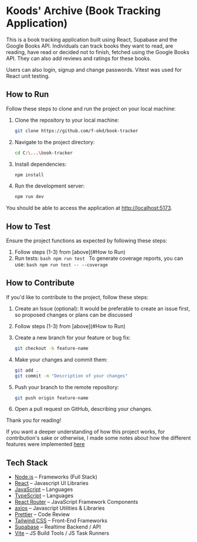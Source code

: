 # Koods' Archive (Book Tracking Application)

This is a book tracking application built using React, Supabase and the Google Books API. Individuals can track books they want to read, are reading, have read or decided not to finish, fetched using the Google Books API. They can also add reviews and ratings for these books. 

Users can also login, signup and change passwords. Vitest was used for React unit testing.

## How to Run

Follow these steps to clone and run the project on your local machine:

1. Clone the repository to your local machine:

   ```bash
   git clone https://github.com/f-okd/book-tracker
   ```

2. Navigate to the project directory:

   ```bash
   cd C:\...\book-tracker
   ```

3. Install dependencies:

   ```bash
   npm install
   ```

4. Run the development server:
   ```bash
   npm run dev
   ```

You should be able to access the application at [http://localhost:5173](http://localhost:5173).

## How to Test

Ensure the project functions as expected by following these steps:

1. Follow steps (1-3) from [above](#How to Run)
2. Run tests:
   `bash
    npm run test
    `
   To generate coverage reports, you can use:
   `bash
    npm run test -- --coverage
    `

## How to Contribute

If you'd like to contribute to the project, follow these steps:

1. Create an Issue (optional):
   It would be preferable to create an issue first, so proposed changes or plans can be discussed

2. Follow steps (1-3) from [above](#How to Run)

3. Create a new branch for your feature or bug fix:

   ```bash
   git checkout -b feature-name
   ```

4. Make your changes and commit them:

   ```bash
   git add .
   git commit -m "Description of your changes"
   ```

5. Push your branch to the remote repository:

   ```bash
   git push origin feature-name
   ```

6. Open a pull request on GitHub, describing your changes.

Thank you for reading!

If you want a deeper understanding of how this project works, for contribution's sake or otherwise, I made some notes about how the different features were implemented [here](https://github.com/f-okd/book-tracker/blob/main/misc/README.md)

## Tech Stack

- [Node.js](http://nodejs.org/) – Frameworks (Full Stack)
- [React](https://reactjs.org/) – Javascript UI Libraries
- [JavaScript](https://developer.mozilla.org/en-US/docs/Web/JavaScript) – Languages
- [TypeScript](http://www.typescriptlang.org) – Languages
- [React Router](https://github.com/rackt/react-router) – JavaScript Framework Components
- [axios](https://github.com/mzabriskie/axios) – Javascript Utilities & Libraries
- [Prettier](https://prettier.io/) – Code Review
- [Tailwind CSS](https://tailwindcss.com) – Front-End Frameworks
- [Supabase](https://supabase.com/) – Realtime Backend / API
- [Vite](https://vitejs.dev/) – JS Build Tools / JS Task Runners
